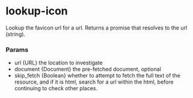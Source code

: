 # lookup-icon
Lookup the favicon url for a url. Returns a promise that resolves to the url (string).

### Params
* url {URL} the location to investigate
* document {Document} the pre-fetched document, optional
* skip_fetch {Boolean} whether to attempt to fetch the full text of the resource, and if it is html, search for a url within the html, before continuing to check other places.
